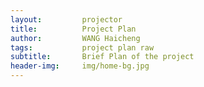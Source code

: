 ```yaml
---
layout:     	projector
title:     		Project Plan
author:     	WANG Haicheng
tags:           project plan raw
subtitle:    	Brief Plan of the project
header-img: 	img/home-bg.jpg
---
```

